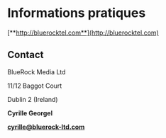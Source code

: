 # Informations pratiques


[**http://bluerocktel.com**](http://bluerocktel.com)

## Contact
BlueRock Media Ltd

11/12 Baggot Court

Dublin 2 (Ireland)

**Cyrille Georgel**

**cyrille@bluerock-ltd.com**


